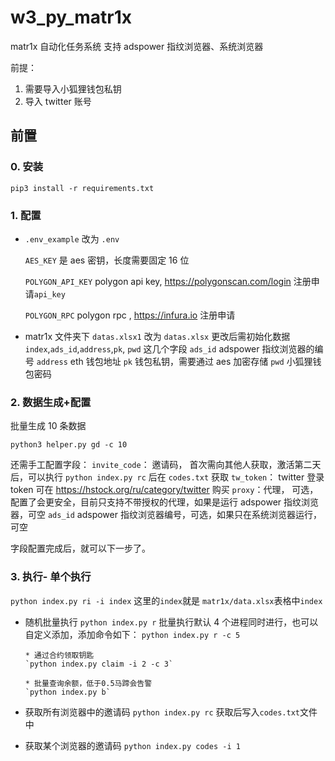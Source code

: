 # w3_py_matr1x

matr1x 自动化任务系统
支持 adspower 指纹浏览器、系统浏览器

前提：

1. 需要导入小狐狸钱包私钥
2. 导入 twitter 账号

## 前置

### 0. 安装

`pip3 install -r requirements.txt`

### 1. 配置

- `.env_example` 改为 `.env`

  `AES_KEY` 是 aes 密钥，长度需要固定 16 位

  `POLYGON_API_KEY` polygon api key, https://polygonscan.com/login 注册申请`api_key`

  `POLYGON_RPC` polygon rpc , https://infura.io 注册申请

- matr1x 文件夹下 `datas.xlsx1` 改为 `datas.xlsx`
  更改后需初始化数据 `index`,`ads_id`,`address`,`pk`, `pwd` 这几个字段
  `ads_id` adspower 指纹浏览器的编号
  `address` eth 钱包地址
  `pk` 钱包私钥，需要通过 aes 加密存储
  `pwd` 小狐狸钱包密码

### 2. 数据生成+配置

批量生成 10 条数据

`python3 helper.py gd -c 10`

还需手工配置字段：
`invite_code`： 邀请码， 首次需向其他人获取，激活第二天后，可以执行 `python index.py rc` 后在 `codes.txt` 获取
`tw_token`： twitter 登录 token 可在 https://hstock.org/ru/category/twitter 购买
`proxy`：代理， 可选，配置了会更安全，目前只支持不带授权的代理，如果是运行 adspower 指纹浏览器，可空
`ads_id` adspower 指纹浏览器编号，可选，如果只在系统浏览器运行，可空

字段配置完成后，就可以下一步了。

### 3. 执行- 单个执行

`python index.py ri -i index`
这里的`index`就是 `matr1x/data.xlsx`表格中`index`

- 随机批量执行
  `python index.py r`
  批量执行默认 4 个进程同时进行，也可以自定义添加，添加命令如下：
  `python index.py r -c 5`

      * 通过合约领取钥匙
      `python index.py claim -i 2 -c 3`

      * 批量查询余额，低于0.5马蹄会告警
      `python index.py b`

- 获取所有浏览器中的邀请码
  `python index.py rc`
  获取后写入`codes.txt`文件中

- 获取某个浏览器的邀请码
  `python index.py codes -i 1`

